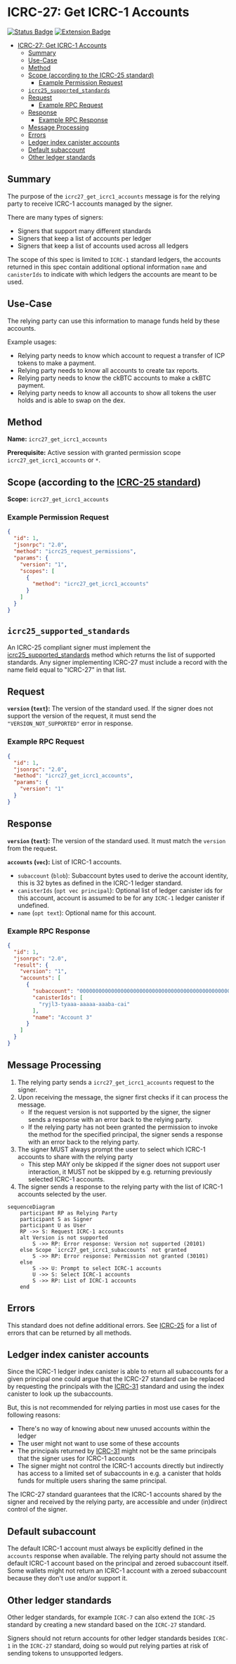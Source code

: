 # ICRC-27: Get ICRC-1 Accounts

[![Status Badge](https://img.shields.io/badge/STATUS-DRAFT-ffcc00.svg)](https://github.com/orgs/dfinity/projects/31)
[![Extension Badge](https://img.shields.io/badge/Extends-ICRC--25-ffcc222.svg)](./icrc_25_signer_interaction_standard.md)

<!-- TOC -->
* [ICRC-27: Get ICRC-1 Accounts](#icrc-27-get-icrc-1-accounts)
  * [Summary](#summary)
  * [Use-Case](#use-case)
  * [Method](#method)
  * [Scope (according to the ICRC-25 standard)](#scope-according-to-the-icrc-25-standard)
    * [Example Permission Request](#example-permission-request)
  * [`icrc25_supported_standards`](#icrc25_supported_standards)
  * [Request](#request)
    * [Example RPC Request](#example-rpc-request)
  * [Response](#response)
    * [Example RPC Response](#example-rpc-response)
  * [Message Processing](#message-processing)
  * [Errors](#errors)
  * [Ledger index canister accounts](#ledger-index-canister-accounts)
  * [Default subaccount](#default-subaccount)
  * [Other ledger standards](#other-ledger-standards)
<!-- TOC -->

## Summary

The purpose of the `icrc27_get_icrc1_accounts` message is for the relying party to receive ICRC-1 accounts managed by
the signer.

There are many types of signers:

- Signers that support many different standards
- Signers that keep a list of accounts per ledger
- Signers that keep a list of accounts used across all ledgers

The scope of this spec is limited to `ICRC-1` standard ledgers, the accounts returned in this spec contain additional
optional information `name` and `canisterIds` to indicate with which ledgers the accounts are meant to be used.

## Use-Case

The relying party can use this information to manage funds held by these accounts.

Example usages:

- Relying party needs to know which account to request a transfer of ICP tokens to make a payment.
- Relying party needs to know all accounts to create tax reports.
- Relying party needs to know the ckBTC accounts to make a ckBTC payment.
- Relying party needs to know all accounts to show all tokens the user holds and is able to swap on the dex.

## Method

**Name:** `icrc27_get_icrc1_accounts`

**Prerequisite:** Active session with granted permission scope `icrc27_get_icrc1_accounts` or `*`.

## Scope (according to the [ICRC-25 standard](./icrc_25_signer_interaction_standard.md))

**Scope:** `icrc27_get_icrc1_accounts`

### Example Permission Request

```json
{
  "id": 1,
  "jsonrpc": "2.0",
  "method": "icrc25_request_permissions",
  "params": {
    "version": "1",
    "scopes": [
      {
        "method": "icrc27_get_icrc1_accounts"
      }
    ]
  }
}
```

## `icrc25_supported_standards`

An ICRC-25 compliant signer must implement
the [icrc25_supported_standards](./icrc_25_signer_interaction_standard.md#icrc25_supported_standards) method which
returns the list of supported standards. Any signer implementing ICRC-27 must include a record with the name field equal
to "ICRC-27" in that list.

## Request

**`version` (`text`):** The version of the standard used. If the signer does not support the version of the request, it
must send the `"VERSION_NOT_SUPPORTED"` error in response.

### Example RPC Request

```json
{
  "id": 1,
  "jsonrpc": "2.0",
  "method": "icrc27_get_icrc1_accounts",
  "params": {
    "version": "1"
  }
}
```

## Response

**`version` (`text`):** The version of the standard used. It must match the `version` from the request.

**`accounts` (`vec`):** List of ICRC-1 accounts.

- `subaccount` (`blob`): Subaccount bytes used to derive the account identity, this is 32 bytes as defined in
  the ICRC-1 ledger standard.
- `canisterIds` (`opt vec principal`): Optional list of ledger canister ids for this account, account is
  assumed to be for any `ICRC-1` ledger canister if undefined.
- `name` (`opt text`): Optional name for this account.

### Example RPC Response

```json
{
  "id": 1,
  "jsonrpc": "2.0",
  "result": {
    "version": "1",
    "accounts": [
      {
        "subaccount": "0000000000000000000000000000000000000000000000000000000000e73f5c",
        "canisterIds": [
          "ryjl3-tyaaa-aaaaa-aaaba-cai"
        ],
        "name": "Account 3"
      }
    ]
  }
}
```

## Message Processing

1. The relying party sends a `icrc27_get_icrc1_accounts` request to the signer.
2. Upon receiving the message, the signer first checks if it can process the message.
    - If the request version is not supported by the signer, the signer sends a response with an error back to the
      relying party.
    - If the relying party has not been granted the permission to invoke the method for the specified principal, the
      signer sends a response with an error back to the relying party.
3. The signer MUST always prompt the user to select which ICRC-1 accounts to share with the relying party
    - This step MAY only be skipped if the signer does not support user interaction, it MUST not be skipped by e.g.
      returning previously selected ICRC-1 accounts.
4. The signer sends a response to the relying party with the list of ICRC-1 accounts selected by the user.

```mermaid
sequenceDiagram
    participant RP as Relying Party
    participant S as Signer
    participant U as User
    RP ->> S: Request ICRC-1 accounts
    alt Version is not supported
        S ->> RP: Error response: Version not supported (20101)
    else Scope `icrc27_get_icrc1_subaccounts` not granted
        S ->> RP: Error response: Permission not granted (30101)
    else
        S ->> U: Prompt to select ICRC-1 accounts
        U ->> S: Select ICRC-1 accounts
        S ->> RP: List of ICRC-1 accounts
    end
```

## Errors

This standard does not define additional errors. See [ICRC-25](./icrc_25_signer_interaction_standard.md#errors-3) for a
list of errors that can be returned by all methods.

## Ledger index canister accounts

Since the ICRC-1 ledger index canister is able to return all subaccounts for a given principal one could argue that the
ICRC-27 standard can be replaced by requesting the principals with the [ICRC-31](./icrc_31_get_principals.md) standard
and using the index canister to
look up the subaccounts.

But, this is not recommended for relying parties in most use cases for the following reasons:

- There's no way of knowing about new unused accounts within the ledger
- The user might not want to use some of these accounts
- The principals returned by [ICRC-31](./icrc_31_get_principals.md) might not be the same principals that the signer
  uses for ICRC-1 accounts
- The signer might not control the ICRC-1 accounts directly but indirectly has access to a limited set of subaccounts in
  e.g. a canister that holds funds for multiple users sharing the same principal.

The ICRC-27 standard guarantees that the ICRC-1 accounts shared by the signer and received by the relying party, are
accessible and under (in)direct control of the signer.

## Default subaccount

The default ICRC-1 account must always be explicitly defined in the `accounts` response when available. The relying
party should not assume the default ICRC-1 account based on the principal and zeroed subaccount itself. Some wallets
might not return an ICRC-1 account with a zeroed subaccount because they don't use and/or support it.

## Other ledger standards

Other ledger standards, for example `ICRC-7` can also extend the `ICRC-25` standard by creating a new standard based on
the `ICRC-27` standard.

Signers should not return accounts for other ledger standards besides `ICRC-1` in the `ICRC-27` standard, doing so
would put relying parties at risk of sending tokens to unsupported ledgers.